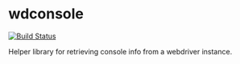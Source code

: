 wdconsole
=========

[![Build Status](https://travis-ci.org/ericmedem/wdconsole.svg?branch=master)](https://travis-ci.org/ericmedem/wdconsole)

Helper library for retrieving console info from a webdriver instance.
